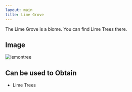 ```yaml
---
layout: main
title: Lime Grove
---
```


The Lime Grove is a biome. You can find Lime Trees there.

## Image

![lemontree](https://t.gyazo.com/teams/chew/ee5225bb8ed894c2fd54d4acfcc0adbc.png)

## Can be used to Obtain

- Lime Trees
